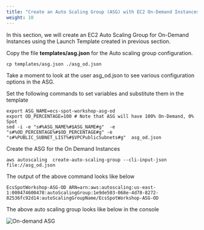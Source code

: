 ```yaml
---
title: "Create an Auto Scaling Group (ASG) with EC2 On-Demand Instances"
weight: 10
---
```


In this section, we will create an EC2 Auto Scaling Group for On-Demand Instances using the Launch Template created in previous section.

Copy the file  **templates/asg.json** for the Auto scaling group configuration.

```
cp templates/asg.json ./asg_od.json
```

Take a moment to look at the user asg_od.json to see various configuration options in the ASG.

Set the following commands to set variables and substitute them in the template

```
export ASG_NAME=ecs-spot-workshop-asg-od
export OD_PERCENTAGE=100 # Note that ASG will have 100% On-Demand, 0% Spot
sed -i -e "s#%ASG_NAME%#$ASG_NAME#g"  -e "s#%OD_PERCENTAGE%#$OD_PERCENTAGE#g" -e "s#%PUBLIC_SUBNET_LIST%#$VPCPublicSubnets#g"  asg_od.json
```

Create the ASG for the On Demand Instances

```
aws autoscaling  create-auto-scaling-group --cli-input-json file://asg_od.json
```
The output of the above command looks like below
```
EcsSpotWorkshop-ASG-OD ARN=arn:aws:autoscaling:us-east-1:000474600478:autoScalingGroup:1e9de503-068e-4d78-8272-82536fc92d14:autoScalingGroupName/EcsSpotWorkshop-ASG-OD
```
The above auto scaling group looks like below in the console

![On-demand ASG](/images/ecs-spot-capacity-providers/21.png)